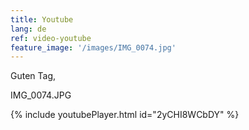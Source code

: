 ```yaml
---
title: Youtube
lang: de
ref: video-youtube
feature_image: '/images/IMG_0074.jpg'
---
```


Guten Tag, 

IMG_0074.JPG


{% include youtubePlayer.html id="2yCHI8WCbDY" %}

